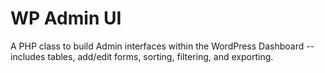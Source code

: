 # WP Admin UI

A PHP class to build Admin interfaces within the WordPress Dashboard -- includes tables, add/edit forms, sorting, filtering, and exporting.
